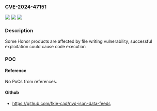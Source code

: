 ### [CVE-2024-47151](https://cve.mitre.org/cgi-bin/cvename.cgi?name=CVE-2024-47151)
![](https://img.shields.io/static/v1?label=Product&message=Magic%20OS&color=blue)
![](https://img.shields.io/static/v1?label=Version&message=8.0.0.1%20&color=brightgreen)
![](https://img.shields.io/static/v1?label=Vulnerability&message=n%2Fa&color=blue)

### Description

Some Honor products are affected by file writing vulnerability, successful exploitation could cause code execution

### POC

#### Reference
No PoCs from references.

#### Github
- https://github.com/fkie-cad/nvd-json-data-feeds

